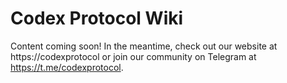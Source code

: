 # Codex Protocol Wiki

Content coming soon! In the meantime, check out our website at https://codexprotocol or join our community on Telegram at https://t.me/codexprotocol.
